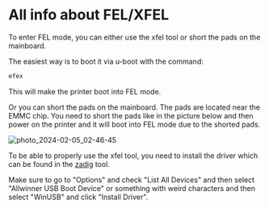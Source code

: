 # All info about FEL/XFEL

To enter FEL mode, you can either use the xfel tool or short the pads on the mainboard.

The easiest way is to boot it via u-boot with the command:

```sh
efex
```

This will make the printer boot into FEL mode.

Or you can short the pads on the mainboard. The pads are located near the EMMC chip. You need to short the pads like in the picture below and then power on the printer and it will boot into FEL mode due to the shorted pads.

![photo_2024-02-05_02-46-45](https://github.com/ultimateshadsform/Anycubic-Kobra-2-Series-Tools/assets/151234273/be75b895-d655-440e-92d7-b9804da16f05)

To be able to properly use the xfel tool, you need to install the driver which can be found in the [zadig](https://github.com/xboot/xfel/releases/) tool.

Make sure to go to "Options" and check "List All Devices" and then select "Allwinner USB Boot Device" or something with weird characters and then select "WinUSB" and click "Install Driver".
